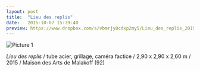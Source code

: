 ```yaml
---
layout: post
title:  "Lieu des replis"
date:   2015-10-07 15:39:40
preview: https://www.dropbox.com/s/vbmrjy8cdxp2my5/Lieu_des_replis_2015_preview.jpg?raw=1
---
```


![Picture 1](https://www.dropbox.com/s/k5t7c4hvec8e0hb/Lieu_des_replis_2015_.jpg?raw=1)

<span style="font-style: italic;">Lieu des replis</span>   / tube acier, grillage, cam&eacute;ra factice / 2,90 x 2,90 x 2,60 m / 2015 / Maison des Arts de Malakoff (92)
